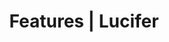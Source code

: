 ---
title: Features | Lucifer
layout: layout.njk
eleventyNavigation:
  key: Features
  parent: Concepts
---